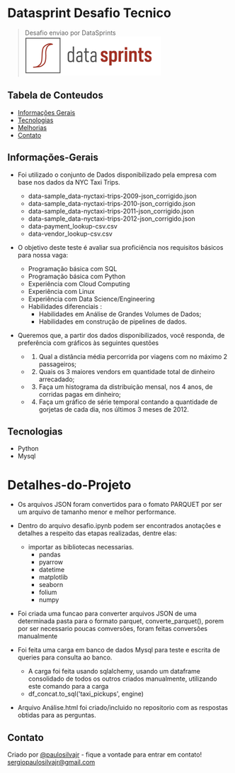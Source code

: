 # Datasprint Desafio Tecnico


> Desafio enviao por DataSprints <br>
>![Alt text](logo.png)

## Tabela de Conteudos
- [Informações Gerais](#Informações-Gerais)
- [Tecnologias](#Tecnologias)
- [Melhorias](#melhorias)
- [Contato](#Contato)
<!-- * [License](#license) -->


## Informações-Gerais 
- Foi utilizado o conjunto de Dados disponibilizado pela empresa com base nos dados da NYC Taxi Trips.
    - data-sample_data-nyctaxi-trips-2009-json_corrigido.json
    - data-sample_data-nyctaxi-trips-2010-json_corrigido.json
    - data-sample_data-nyctaxi-trips-2011-json_corrigido.json
    - data-sample_data-nyctaxi-trips-2012-json_corrigido.json
    - data-payment_lookup-csv.csv
    - data-vendor_lookup-csv.csv

- O objetivo deste teste é avaliar sua proficiência nos requisitos básicos para nossa vaga:
    - Programação básica com SQL
    - Programação básica com Python
    - Experiência com Cloud Computing
    - Experiência com Linux
    - Experiência com Data Science/Engineering
    - Habilidades diferenciais :
        - Habilidades em Análise de Grandes Volumes de Dados;
        - Habilidades em construção de pipelines de dados.

- Queremos que, a partir dos dados disponibilizados, você responda, de preferência com gráficos às seguintes questões
    - 1. Qual a distância média percorrida por viagens com no máximo 2 passageiros;
    - 2. Quais os 3 maiores vendors em quantidade total de dinheiro arrecadado;
    - 3. Faça um histograma da distribuição mensal, nos 4 anos, de corridas pagas em dinheiro;
    - 4. Faça um gráfico de série temporal contando a quantidade de gorjetas de cada dia, nos  últimos 3 meses de 2012.

## Tecnologias
- Python
- Mysql


# Detalhes-do-Projeto

* Os arquivos JSON foram convertidos para o fomato PARQUET por ser um arquivo de tamanho menor e melhor performance.

* Dentro do arquivo desafio.ipynb podem ser encontrados anotações e detalhes a respeito das etapas realizadas, dentre elas:
    - importar as bibliotecas necessarias.
        - pandas
        - pyarrow
        - datetime
        - matplotlib
        - seaborn
        - folium
        - numpy
* Foi criada uma funcao para converter arquivos JSON de uma determinada pasta para o formato parquet, converte_parquet(), porem por ser necessario poucas comversões, foram feitas conversões manualmente

* Foi feita uma carga em banco de dados Mysql para teste e escrita de queries para consulta ao banco.
    - A carga foi feita usando sqlalchemy, usando um dataframe consolidado de todos os outros criados manualmente, utilizando este  comando para a carga
    - df_concat.to_sql('taxi_pickups', engine)
* Arquivo Análise.html foi criado/incluido no repositorio com as respostas obtidas para as perguntas.

## Contato
Criado por [@paulosilvajr](https://www.linkedin.com/in/paulosilvajr/) - fique a vontade para entrar em contato! [sergiopaulosilvajr@gmail.com](sergiopaulosilvajr@gmail.com)
